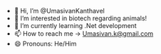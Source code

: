 - 👋 Hi, I’m @UmasivanKanthavel
- 👀 I’m interested in biotech regarding animals!
- 🌱 I’m currently learning .Net development
- 📫 How to reach me -> Umasivan.k@gmail.com
- 😄 Pronouns: He/Him



